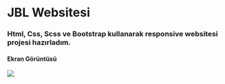<h1>JBL Websitesi</h1>

<h3>Html, Css, Scss ve Bootstrap kullanarak responsive websitesi projesi hazırladım.</h3>

<h4>Ekran Görüntüsü</h4>

![](jbl-website.gif)
